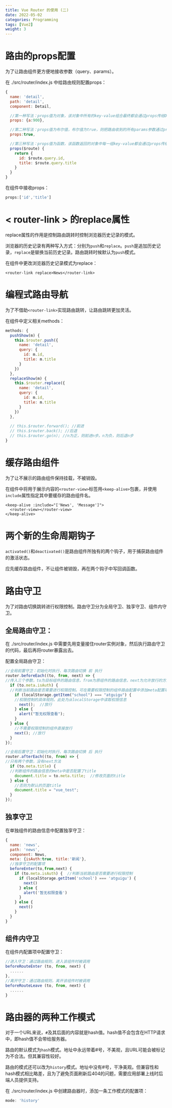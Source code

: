 ```yaml
---
title: Vue Router 的使用 (二)
date: 2022-05-02
categories: Programming
tags: [Vue2]
weight: 3
---
```


# 路由的props配置

为了让路由组件更方便地接收参数（query、params）。

在 ./src/router/index.js 中给路由规则配置props：

```js
{
  name: 'detail',
  path: 'detail',
  component: Detail,

  //第一种写法：props值为对象，该对象中所有的key-value组合最终都会通过props传给Detail组件
  props: {a:900},

  //第二种写法：props值为布尔值，布尔值为true，则把路由收到的所有params参数通过props传给Detail组件
  props:true,

  //第三种写法：props值为函数，该函数返回的对象中每一组key-value都会通过props传给Detail组件
  props($route) {
    return {
      id: $route.query.id,
      title: $route.query.title
    }
  }
}
```

在组件中接收props：

```js
props:['id','title']
```

# < router-link > 的replace属性

replace属性的作用是控制路由跳转时控制浏览器历史记录的模式。

浏览器的历史记录有两种写入方式：分别为`push`和`replace`。`push`是追加历史记录，`replace`是替换当前历史记录。路由跳转时候默认为`push`模式。

在组件中更改浏览器历史记录模式为replace：

```vue
<router-link replace>News</router-link>
```

# 编程式路由导航

为了不借助`<router-link>`实现路由跳转，让路由跳转更加灵活。

在组件中定义相关methods：

```js
methods: {
  pushShow(m) {
    this.$router.push({
      name: 'detail',
      query: {
        id: m.id,
        title: m.title
      }
    })
  },
  replaceShow(m) {
    this.$router.replace({
      name: 'detail',
      query: {
        id: m.id,
        title: m.title
      }
    })
  },
  
  // this.$router.forward(); //前进
  // this.$router.back(); //后退
  // this.$router.go(n); //n为正，则前进n步。n为负，则后退n步
}
```

# 缓存路由组件

为了让不展示的路由组件保持挂载，不被销毁。

在组件中将用于展示内容的`<router-view>`标签用`<keep-alive>`包裹，并使用`include`属性指定其中要缓存的路由组件名。

```vue
<keep-alive :include="['News', 'Message']"> 
  <router-view></router-view>
</keep-alive>
```

# 两个新的生命周期钩子

`activated()`和`deactivated()`是路由组件所独有的两个钩子，用于捕获路由组件的激活状态。

应先缓存路由组件，不让组件被销毁，再在两个钩子中写回调函数。

# 路由守卫

为了对路由切换跳转进行权限控制。路由守卫分为全局守卫、独享守卫、组件内守卫。

## 全局路由守卫：

在 ./src/router/index.js 中需要先用变量接住router实例对象，然后执行路由守卫的代码，最后再将router暴露出去。

配置全局路由守卫：

```js
//全局前置守卫：初始化时执行、每次路由切换 前 执行
router.beforeEach((to, from, next) => {
//传入三个参数，to为目标组件的路由信息，from为原组件的路由信息，next为允许放行的方法
  if (to.meta.isAuth) {
  //判断当前路由是否需要进行权限控制。可在需要权限控制的组件路由配置中添加meta配置项
    if (localStorage.getItem("school") === "atguigu") {
    //权限控制的具体规则。此处为从localStorage中读取权限信息
      next();  //放行
    } else {
      alert("暂无权限查看");
    }
  } else {
    //不需要权限控制的组件直接放行
    next(); //放行
  }
});

//全局后置守卫：初始化时执行、每次路由切换 后 执行
router.afterEach((to, from) => {
//只有两个参数，没有next方法
  if (to.meta.title) {
  //判断组件的路由信息的meta中是否配置了title
    document.title = to.meta.title;  //修改页面的title
  } else {
    //否则为默认的页面title
    document.title = "vue_test";
  }
});
```

## 独享守卫

在单独组件的路由信息中配置独享守卫：

```js
{
  name: 'news',
  path: 'news',
  component: News,
  meta: {isAuth:true, title:'新闻'},
  //独享守卫的配置项
  beforeEnter(to,from,next) {
    if (to.meta.isAuth) {  //判断当前路由是否需要进行权限控制
      if (localStorage.getItem('school') === 'atguigu') {
        next()
      } else {
        alert('暂无权限查看')
      }
    } else {
      next()
    }
  }
}
```

## 组件内守卫

在组件内配置项中配置守卫：

```js
//进入守卫：通过路由规则，进入该组件时被调用
beforeRouteEnter (to, from, next) {
  ......
},
//离开守卫：通过路由规则，离开该组件时被调用
beforeRouteLeave (to, from, next) {
  ......
}
```

# 路由器的两种工作模式

 对于一个URL来说，`#`及其后面的内容就是hash值。hash值不会包含在HTTP请求中，即hash值不会带给服务器。

路由的默认模式为`hash`模式。地址中永远带着#号，不美观，且URL可能会被标记为不合法。但其兼容性较好。

路由的模式还可以改为`history`模式。地址中没有#号，干净美观。但兼容性和hash模式相比略差，且为了避免页面刷新后404的问题，需要应用部署上线时后端人员提供支持。

在 ./src/router/index.js 中创建路由器时，添加一条工作模式的配置项：

```js
mode: 'history'
```

